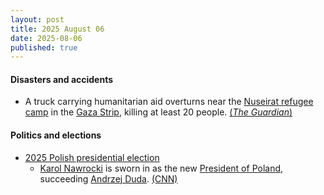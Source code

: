 ```yaml
---
layout: post
title: 2025 August 06
date: 2025-08-06
published: true
---
```



#### Disasters and accidents

* A truck carrying humanitarian aid overturns near the [Nuseirat refugee camp](https://en.wikipedia.org/wiki/Nuseirat_refugee_camp "Nuseirat refugee camp") in the [Gaza Strip](https://en.wikipedia.org/wiki/Gaza_Strip "Gaza Strip"), killing at least 20 people. [(*The Guardian*)](https://www.theguardian.com/world/live/2025/aug/06/middle-east-crisis-live-aid-truck-gaza-israel-netanyahu-latest-news-updates)

#### Politics and elections

* [2025 Polish presidential election](https://en.wikipedia.org/wiki/2025_Polish_presidential_election "2025 Polish presidential election")
  * [Karol Nawrocki](https://en.wikipedia.org/wiki/Karol_Nawrocki "Karol Nawrocki") is sworn in as the new [President of Poland](https://en.wikipedia.org/wiki/President_of_Poland "President of Poland"), succeeding [Andrzej Duda](https://en.wikipedia.org/wiki/Andrzej_Duda "Andrzej Duda"). [(CNN)](https://edition.cnn.com/2025/08/06/europe/poland-president-nawrocki-sworn-in-intl)
